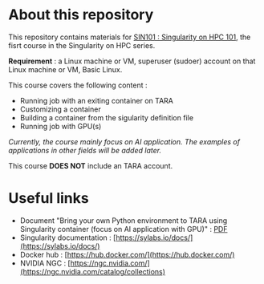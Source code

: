 # About this repository  

This repository contains materials for [SIN101 : Singularity on HPC 101](mooc.learn.in.th), the fisrt course in the Singularity on HPC series. 

**Requirement** : a Linux machine or VM, superuser (sudoer) account on that Linux machine or VM, Basic Linux.  

This course covers the following content :

* Running job with an exiting container on TARA
* Customizing a container
* Building a container from the sigularity definition file
* Running job with GPU(s)

*Currently, the course mainly focus on AI application. The examples of applications in other fields will be added later.* 

This course **DOES NOT** include an TARA account.

# Useful links
- Document "Bring your own Python environment to TARA using Singularity container (focus on AI application with GPU)" : [PDF](https://drive.google.com/file/d/12KzywNQe2lpTacXCWPIeudlvGoFKrpBi/view)  
- Singularity documentation : [https://sylabs.io/docs/](https://sylabs.io/docs/)  
- Docker hub : [https://hub.docker.com/](https://hub.docker.com/)
- NVIDIA NGC : [https://ngc.nvidia.com/](https://ngc.nvidia.com/catalog/collections)  
  
  
